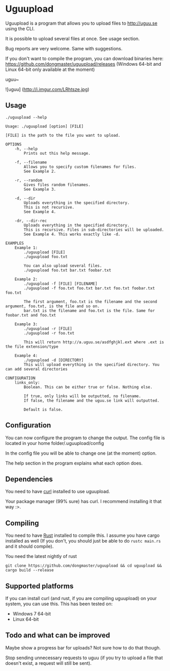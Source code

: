 # Uguupload
Uguupload is a program that allows you to upload files to http://uguu.se using the CLI.

It is possible to upload several files at once. See usage section.

Bug reports are very welcome. Same with suggestions.

If you don't want to compile the program, you can download binaries here: https://github.com/dongmaster/uguupload/releases
(Windows 64-bit and Linux 64-bit only available at the moment)

uguu~

![uguu]
(http://i.imgur.com/LRhtsze.jpg)

## Usage
```./uguupload --help```

```
Usage: ./uguupload [option] [FILE]

[FILE] is the path to the file you want to upload.

OPTIONS
    -h, --help
        Prints out this help message.

    -f, --filename
        Allows you to specify custom filenames for files.
        See Example 2.
    
    -r, --random
        Gives files random filenames.
        See Example 3.
        
    -d, --dir
        Uploads everything in the specified directory.
        This is not recursive.
        See Example 4.
        
    -dr, --dir-rec
        Uploads everything in the specified directory.
        This is recursive. Files in sub-directories will be uploaded.
        See Example 4. This works exactly like -d.

EXAMPLES
    Example 1:
        ./uguupload [FILE]
        ./uguupload foo.txt
        
        You can also upload several files.
        ./uguupload foo.txt bar.txt foobar.txt

    Example 2:
        ./uguupload -f [FILE] [FILENAME]
        ./uguupload -f foo.txt foo.txt bar.txt foo.txt foobar.txt foo.txt
        
        The first argument, foo.txt is the filename and the second argument, foo.txt, is the file and so on.
        bar.txt is the filename and foo.txt is the file. Same for foobar.txt and foo.txt
        
    Example 3:
        ./uguupload -r [FILE]
        ./uguupload -r foo.txt
        
        This will return http://a.uguu.se/asdfghjkl.ext where .ext is the file extension/type
        
    Example 4:
        ./uguupload -d [DIRECTORY]
        This will upload everything in the specified directory. You can add several directories
        
CONFIGURATION
    links_only:
        Boolean. This can be either true or false. Nothing else.
        
        If true, only links will be outputted, no filename.
        If false, the filename and the uguu.se link will outputted.
        
        Default is false.
```

## Configuration
You can now configure the program to change the output.
The config file is located in your home folder/.uguupload/config

In the config file you will be able to change one (at the moment) option.

The help section in the program explains what each option does.

## Dependencies
You need to have [curl](http://curl.haxx.se) installed to use uguupload.

Your package manager (99% sure) has curl. I recommend installing it that way :>.

## Compiling
You need to have [Rust](http://rust-lang.org) installed to compile this. I assume you have cargo installed as well (If you don't, you should just be able to do ```rustc main.rs``` and it should compile).

You need the latest nightly of rust

```
git clone https://github.com/dongmaster/uguupload && cd uguupload && cargo build --release
```

## Supported platforms
If you can install curl (and rust, if you are compiling uguupload) on your system, you can use this.
This has been tested on:
* Windows 7 64-bit
* Linux 64-bit

## Todo and what can be improved
Maybe show a progress bar for uploads? Not sure how to do that though.

Stop sending unnecessary requests to uguu (if you try to upload a file that doesn't exist, a request will still be sent).


